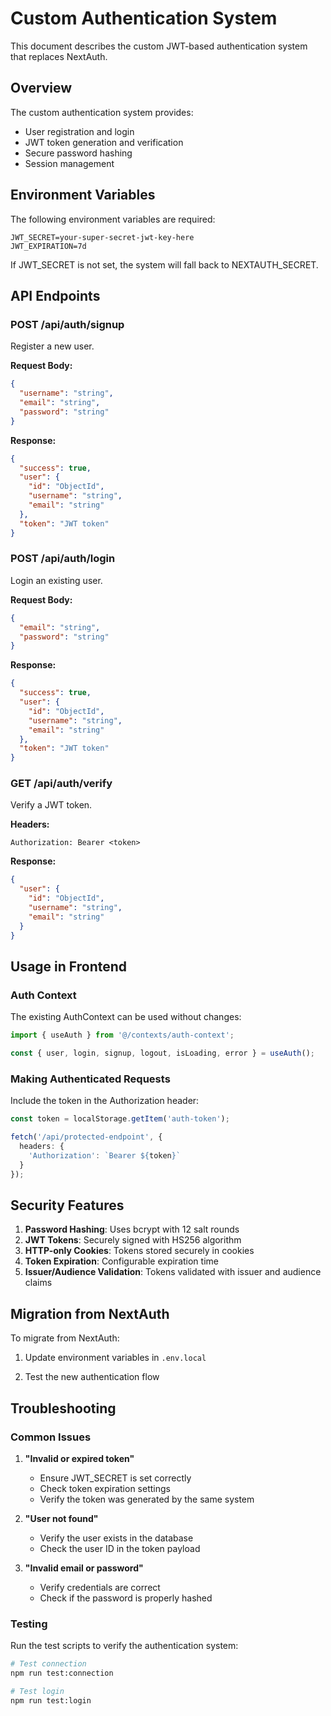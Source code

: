 # Custom Authentication System

This document describes the custom JWT-based authentication system that replaces NextAuth.

## Overview

The custom authentication system provides:
- User registration and login
- JWT token generation and verification
- Secure password hashing
- Session management

## Environment Variables

The following environment variables are required:

```env
JWT_SECRET=your-super-secret-jwt-key-here
JWT_EXPIRATION=7d
```

If JWT_SECRET is not set, the system will fall back to NEXTAUTH_SECRET.

## API Endpoints

### POST /api/auth/signup
Register a new user.

**Request Body:**
```json
{
  "username": "string",
  "email": "string",
  "password": "string"
}
```

**Response:**
```json
{
  "success": true,
  "user": {
    "id": "ObjectId",
    "username": "string",
    "email": "string"
  },
  "token": "JWT token"
}
```

### POST /api/auth/login
Login an existing user.

**Request Body:**
```json
{
  "email": "string",
  "password": "string"
}
```

**Response:**
```json
{
  "success": true,
  "user": {
    "id": "ObjectId",
    "username": "string",
    "email": "string"
  },
  "token": "JWT token"
}
```

### GET /api/auth/verify
Verify a JWT token.

**Headers:**
```
Authorization: Bearer <token>
```

**Response:**
```json
{
  "user": {
    "id": "ObjectId",
    "username": "string",
    "email": "string"
  }
}
```

## Usage in Frontend

### Auth Context
The existing AuthContext can be used without changes:

```typescript
import { useAuth } from '@/contexts/auth-context';

const { user, login, signup, logout, isLoading, error } = useAuth();
```

### Making Authenticated Requests
Include the token in the Authorization header:

```typescript
const token = localStorage.getItem('auth-token');

fetch('/api/protected-endpoint', {
  headers: {
    'Authorization': `Bearer ${token}`
  }
});
```

## Security Features

1. **Password Hashing**: Uses bcrypt with 12 salt rounds
2. **JWT Tokens**: Securely signed with HS256 algorithm
3. **HTTP-only Cookies**: Tokens stored securely in cookies
4. **Token Expiration**: Configurable expiration time
5. **Issuer/Audience Validation**: Tokens validated with issuer and audience claims

## Migration from NextAuth

To migrate from NextAuth:

1. Update environment variables in `.env.local`

2. Test the new authentication flow

## Troubleshooting

### Common Issues

1. **"Invalid or expired token"**
   - Ensure JWT_SECRET is set correctly
   - Check token expiration settings
   - Verify the token was generated by the same system

2. **"User not found"**
   - Verify the user exists in the database
   - Check the user ID in the token payload

3. **"Invalid email or password"**
   - Verify credentials are correct
   - Check if the password is properly hashed

### Testing

Run the test scripts to verify the authentication system:

```bash
# Test connection
npm run test:connection

# Test login
npm run test:login
```
